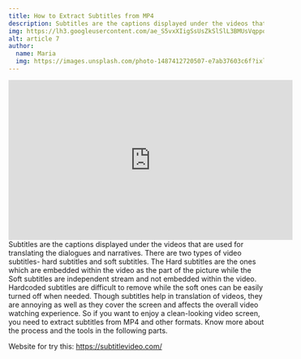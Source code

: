 ```yaml
---
title: How to Extract Subtitles from MP4
description: Subtitles are the captions displayed under the videos that are used for translating the dialogues and narratives
img: https://lh3.googleusercontent.com/ae_S5vxXIigSsUsZkSlSlL3BMUsVqppousqLZ-xbn2y9DVBr57cLBn-IdqIOwTGI6ehPxctW61gW8ZL0HPIcbEXh1X_MQB8jR1uUeF7YYwsdZ6ez=w1280
alt: article 7
author: 
  name: Maria
  img: https://images.unsplash.com/photo-1487412720507-e7ab37603c6f?ixlib=rb-1.2.1&ixid=eyJhcHBfaWQiOjEyMDd9&auto=format&fit=crop&w=2551&q=80
---
```

<iframe width="560" height="315" src="https://www.youtube.com/embed/hVXLJHmLUo4" frameborder="0" allow="accelerometer; autoplay; clipboard-write; encrypted-media; gyroscope; picture-in-picture" allowfullscreen></iframe>
Subtitles are the captions displayed under the videos that are used for translating the dialogues and narratives. There are two types of video subtitles- hard subtitles and soft subtitles. The Hard subtitles are the ones which are embedded within the video as the part of the picture while the Soft subtitles are independent stream and not embedded within the video. Hardcoded subtitles are difficult to remove while the soft ones can be easily turned off when needed. Though subtitles help in translation of videos, they are annoying as well as they cover the screen and affects the overall video watching experience. So if you want to enjoy a clean-looking video screen, you need to extract subtitles from MP4 and other formats. Know more about the process and the tools in the following parts.

Website for try this: https://subtitlevideo.com/ 

